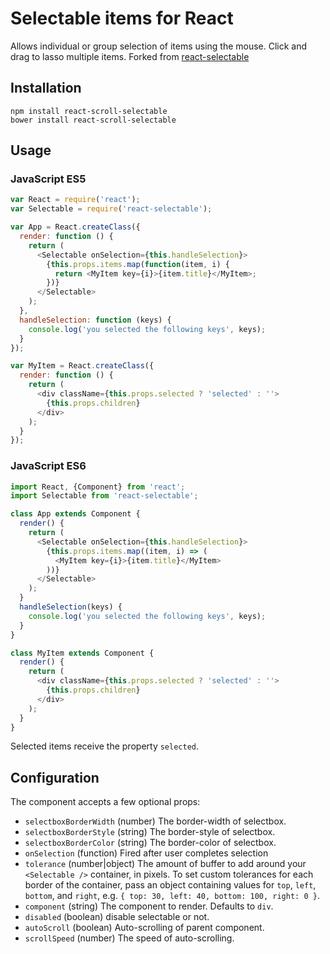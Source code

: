 # Selectable items for React

Allows individual or group selection of items using the mouse. Click and drag to lasso multiple items.
Forked from [react-selectable](https://github.com/unclecheese/react-selectable)

## Installation

```
npm install react-scroll-selectable
bower install react-scroll-selectable
```

## Usage

### JavaScript ES5

```js
var React = require('react');
var Selectable = require('react-selectable');

var App = React.createClass({
  render: function () {
    return (
      <Selectable onSelection={this.handleSelection}>
        {this.props.items.map(function(item, i) {
          return <MyItem key={i}>{item.title}</MyItem>;
        })}
      </Selectable>
    );
  },
  handleSelection: function (keys) {
    console.log('you selected the following keys', keys);
  }
});

var MyItem = React.createClass({
  render: function () {
    return (
      <div className={this.props.selected ? 'selected' : ''>
        {this.props.children}
      </div>
    );
  }
});
```

### JavaScript ES6

```js
import React, {Component} from 'react';
import Selectable from 'react-selectable';

class App extends Component {
  render() {
    return (
      <Selectable onSelection={this.handleSelection}>
        {this.props.items.map((item, i) => (
          <MyItem key={i}>{item.title}</MyItem>
        ))}
      </Selectable>
    );
  }
  handleSelection(keys) {
    console.log('you selected the following keys', keys);
  }
}

class MyItem extends Component {
  render() {
    return (
      <div className={this.props.selected ? 'selected' : ''>
        {this.props.children}
      </div>
    );
  }
}
```

Selected items receive the property `selected`.

## Configuration

The component accepts a few optional props:
* `selectboxBorderWidth` (number) The border-width of selectbox.
* `selectboxBorderStyle` (string) The border-style of selectbox.
* `selectboxBorderColor` (string) The border-color of selectbox.
* `onSelection` (function) Fired after user completes selection
* `tolerance` (number|object) The amount of buffer to add around your `<Selectable />` container, in pixels. To set custom tolerances for each border of the container, pass an object containing values for `top`, `left`, `bottom`, and `right`, e.g. `{ top: 30, left: 40, bottom: 100, right: 0 }`.
* `component` (string) The component to render. Defaults to `div`.
* `disabled` (boolean) disable selectable or not.
* `autoScroll` (boolean) Auto-scrolling of parent component.
* `scrollSpeed` (number) The speed of auto-scrolling.
